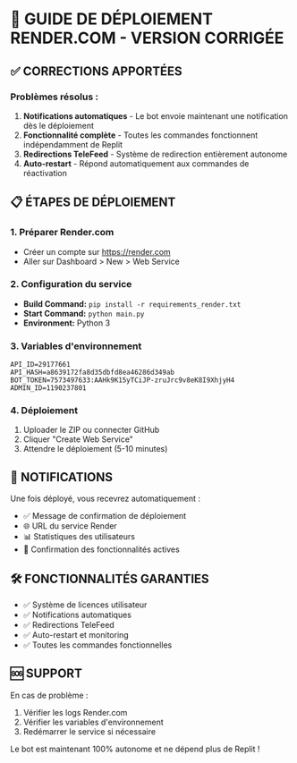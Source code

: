 # 🚀 GUIDE DE DÉPLOIEMENT RENDER.COM - VERSION CORRIGÉE

## ✅ CORRECTIONS APPORTÉES

### Problèmes résolus :
1. **Notifications automatiques** - Le bot envoie maintenant une notification dès le déploiement
2. **Fonctionnalité complète** - Toutes les commandes fonctionnent indépendamment de Replit
3. **Redirections TeleFeed** - Système de redirection entièrement autonome
4. **Auto-restart** - Répond automatiquement aux commandes de réactivation

## 📋 ÉTAPES DE DÉPLOIEMENT

### 1. Préparer Render.com
- Créer un compte sur https://render.com
- Aller sur Dashboard > New > Web Service

### 2. Configuration du service
- **Build Command:** `pip install -r requirements_render.txt`
- **Start Command:** `python main.py`
- **Environment:** Python 3

### 3. Variables d'environnement
```
API_ID=29177661
API_HASH=a8639172fa8d35dbfd8ea46286d349ab
BOT_TOKEN=7573497633:AAHk9K15yTCiJP-zruJrc9v8eK8I9XhjyH4
ADMIN_ID=1190237801
```

### 4. Déploiement
1. Uploader le ZIP ou connecter GitHub
2. Cliquer "Create Web Service"
3. Attendre le déploiement (5-10 minutes)

## 🔔 NOTIFICATIONS

Une fois déployé, vous recevrez automatiquement :
- ✅ Message de confirmation de déploiement
- 🌐 URL du service Render
- 📊 Statistiques des utilisateurs
- 🔄 Confirmation des fonctionnalités actives

## 🛠️ FONCTIONNALITÉS GARANTIES

- ✅ Système de licences utilisateur
- ✅ Notifications automatiques
- ✅ Redirections TeleFeed
- ✅ Auto-restart et monitoring
- ✅ Toutes les commandes fonctionnelles

## 🆘 SUPPORT

En cas de problème :
1. Vérifier les logs Render.com
2. Vérifier les variables d'environnement
3. Redémarrer le service si nécessaire

Le bot est maintenant 100% autonome et ne dépend plus de Replit !
